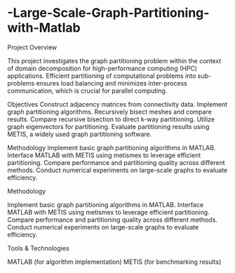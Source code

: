 # -Large-Scale-Graph-Partitioning-with-Matlab

Project Overview

This project investigates the graph partitioning problem within the context of domain decomposition for high-performance computing (HPC) applications. 
Efficient partitioning of computational problems into sub-problems ensures load balancing and minimizes inter-process communication, which is crucial for parallel computing.

Objectives
Construct adjacency matrices from connectivity data.
Implement graph partitioning algorithms.
Recursively bisect meshes and compare results.
Compare recursive bisection to direct k-way partitioning.
Utilize graph eigenvectors for partitioning.
Evaluate partitioning results using METIS, a widely used graph partitioning software.




Methodology
Implement basic graph partitioning algorithms in MATLAB.
Interface MATLAB with METIS using metismex to leverage efficient partitioning.
Compare performance and partitioning quality across different methods.
Conduct numerical experiments on large-scale graphs to evaluate efficiency.

Methodology

Implement basic graph partitioning algorithms in MATLAB.
Interface MATLAB with METIS using metismex to leverage efficient partitioning.
Compare performance and partitioning quality across different methods.
Conduct numerical experiments on large-scale graphs to evaluate efficiency.


Tools & Technologies

MATLAB (for algorithm implementation)
METIS (for benchmarking results)


